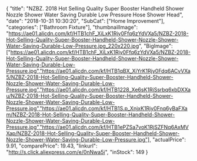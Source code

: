 {
	"title": "NZBZ. 2018 Hot Selling Quality Super Booster Handheld Shower Nozzle Shower Water Saving Durable Low Pressure Hose Shower Head",
	"date": "2018-10-31 10:30:20",
	"SubCat": ["Home Improvement"],
	"categories": ["Bathroom Fixture"],
	"thumbnailImage": "https://ae01.alicdn.com/kf/HTB1chF_XiLxK1Rjy0Ffq6zYdVXa5/NZBZ-2018-Hot-Selling-Quality-Super-Booster-Handheld-Shower-Nozzle-Shower-Water-Saving-Durable-Low-Pressure.jpg_220x220.jpg",
	"BigImage": ["https://ae01.alicdn.com/kf/HTB1chF_XiLxK1Rjy0Ffq6zYdVXa5/NZBZ-2018-Hot-Selling-Quality-Super-Booster-Handheld-Shower-Nozzle-Shower-Water-Saving-Durable-Low-Pressure.jpg","https://ae01.alicdn.com/kf/HTB1qBX_XiYrK1Rjy0Fdq6ACvVXa5/NZBZ-2018-Hot-Selling-Quality-Super-Booster-Handheld-Shower-Nozzle-Shower-Water-Saving-Durable-Low-Pressure.jpg","https://ae01.alicdn.com/kf/HTB1228_Xe6sK1RjSsrbq6xbDXXau/NZBZ-2018-Hot-Selling-Quality-Super-Booster-Handheld-Shower-Nozzle-Shower-Water-Saving-Durable-Low-Pressure.jpg","https://ae01.alicdn.com/kf/HTB1S.p_XnjxK1Rjy0Fnq6yBaFXam/NZBZ-2018-Hot-Selling-Quality-Super-Booster-Handheld-Shower-Nozzle-Shower-Water-Saving-Durable-Low-Pressure.jpg","https://ae01.alicdn.com/kf/HTB1ePZSa7voK1RjSZFNq6AxMVXap/NZBZ-2018-Hot-Selling-Quality-Super-Booster-Handheld-Shower-Nozzle-Shower-Water-Saving-Durable-Low-Pressure.jpg"],
	"actualPrice": 9.91,
	"comparePrice": 19.43,
	"linkurl": "http://s.click.aliexpress.com/e/0nNwa5i",
	"inStock": 149
}
